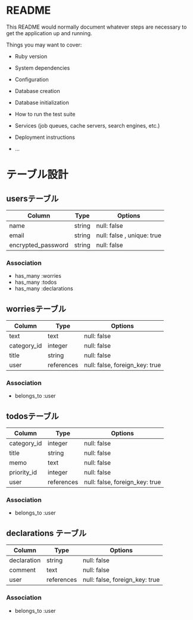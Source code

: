 # README

This README would normally document whatever steps are necessary to get the
application up and running.

Things you may want to cover:

* Ruby version

* System dependencies

* Configuration

* Database creation

* Database initialization

* How to run the test suite

* Services (job queues, cache servers, search engines, etc.)

* Deployment instructions

* ...

# テーブル設計

## usersテーブル

| Column             | Type   | Options                    |
| ------------------ | ------ | -------------------------- |
| name               | string | null: false                |
| email              | string | null: false , unique: true |
| encrypted_password | string | null: false                |

### Association

- has_many :worries
- has_many :todos
- has_many :declarations


## worriesテーブル

| Column      | Type       | Options                        |
| ----------- | ---------- | ------------------------------ |
| text        | text       | null: false                    |
| category_id | integer    | null: false                    |
| title       | string     | null: false                    |
| user        | references | null: false, foreign_key: true |

### Association

- belongs_to :user


## todosテーブル

| Column      | Type       | Options                        |
| ----------- | ---------- | ------------------------------ |
| category_id | integer    | null: false                    |
| title       | string     | null: false                    |
| memo        | text       | null: false                    |
| priority_id | integer    | null: false                    |
| user        | references | null: false, foreign_key: true |

### Association

- belongs_to :user


## declarations テーブル

| Column      | Type       | Options                        |
| ----------- | ---------- | ------------------------------ |
| declaration | string     | null: false                    |
| comment     | text       | null: false                    |
| user        | references | null: false, foreign_key: true |

### Association

- belongs_to :user